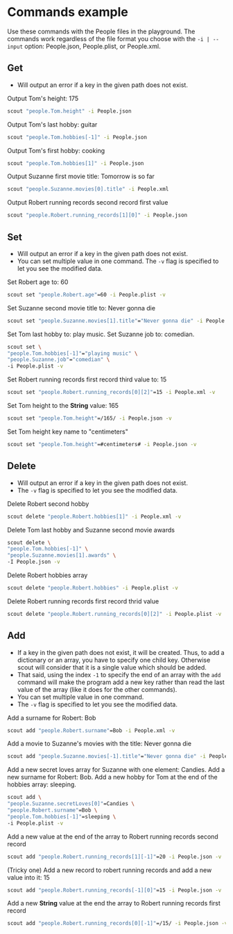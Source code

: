 # Commands example
Use these commands with the People files in the playground.
The commands work regardless of the file format you choose with the `-i | --input` option: People.json, People.plist, or People.xml.

## Get
- Will output an error if a key in the given path does not exist. 

 Output Tom's height: 175
```bash
scout "people.Tom.height" -i People.json
```

 Output Tom's last hobby: guitar
```bash
scout "people.Tom.hobbies[-1]" -i People.json
```

 Output Tom's first hobby: cooking
```bash
scout "people.Tom.hobbies[1]" -i People.json
```

 Output Suzanne first movie title: Tomorrow is so far
```bash
scout "people.Suzanne.movies[0].title" -i People.xml
```
 Output Robert running records second record first value

```bash
scout "people.Robert.running_records[1][0]" -i People.json
```

## Set
- Will output an error if a key in the given path does not exist.
- You can set multiple value in one command. The `-v` flag is specified to let you see the modified data.

 Set Robert age to: 60
```bash
scout set "people.Robert.age"=60 -i People.plist -v
```

 Set Suzanne second movie title to: Never gonna die
```bash
scout set "people.Suzanne.movies[1].title"="Never gonna die" -i People.json -v
```

 Set Tom last hobby to: play music. Set Suzanne job to: comedian.
```bash
scout set \
"people.Tom.hobbies[-1]"="playing music" \
"people.Suzanne.job"="comedian" \
-i People.plist -v
```

 Set Robert running records first record third value to: 15
```bash
scout set "people.Robert.running_records[0][2]"=15 -i People.xml -v
```

 Set Tom height to the **String** value: 165
```bash
scout set "people.Tom.height"=/165/ -i People.json -v
```
 Set Tom height key name to "centimeters"
```bash
scout set "people.Tom.height"=#centimeters# -i People.json -v
```

## Delete

- Will output an error if a key in the given path does not exist. 
- The `-v` flag is specified to let you see the modified data.

 Delete Robert second hobby
```bash
scout delete "people.Robert.hobbies[1]" -i People.xml -v
```
 Delete Tom last hobby and Suzanne second movie awards
```bash
scout delete \
"people.Tom.hobbies[-1]" \
"people.Suzanne.movies[1].awards" \
-I People.json -v
```

 Delete Robert hobbies array
```bash
scout delete "people.Robert.hobbies" -i People.plist -v
```

 Delete Robert running records first record thrid value
```bash
scout delete "people.Robert.running_records[0][2]" -i People.plist -v
```

## Add
- If a key in the given path does not exist, it will be created. Thus, to add a dictionary or an array, you have to specify one child key. Otherwise scout will consider that it is a single value which should be added.
- That said, using the index `-1` to specify the end of an array with the `add` command will make the program add a new key rather than read the last value of the array (like it does for the other commands). 
- You can set multiple value in one command.
-  The `-v` flag is specified to let you see the modified data.

 Add a surname for Robert: Bob
```bash
scout add "people.Robert.surname"=Bob -i People.xml -v
```

 Add a movie to Suzanne's movies with the title: Never gonna die
```bash
scout add "people.Suzanne.movies[-1].title"="Never gonna die" -i People.json -v
```

 Add a new secret loves array for Suzanne with one element: Candies. Add a new surname for Robert: Bob. Add a new hobby for Tom at the end of the hobbies array: sleeping.
```bash
scout add \
"people.Suzanne.secretLoves[0]"=Candies \
"people.Robert.surname"=Bob \
"people.Tom.hobbies[-1]"=sleeping \
-i People.plist -v
```

 Add a new value at the end of the array to Robert running records second record
```bash
scout add "people.Robert.running_records[1][-1]"=20 -i People.json -v
```

 (Tricky one) Add a new record to robert running records and add a new value into it: 15

```bash
scout add "people.Robert.running_records[-1][0]"=15 -i People.json -v
```

 Add a new **String** value at the end the array to Robert running records first record
```bash
scout add "people.Robert.running_records[0][-1]"=/15/ -i People.json -v
```